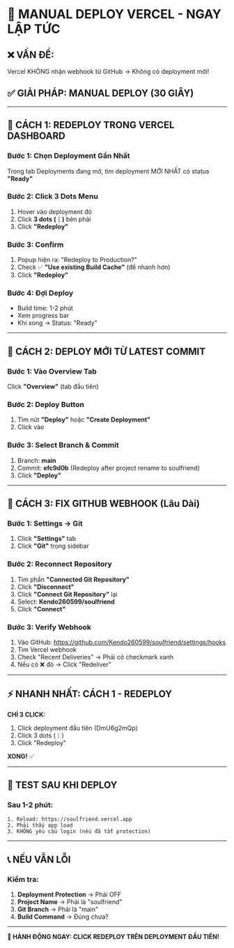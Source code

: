 # 🚀 MANUAL DEPLOY VERCEL - NGAY LẬP TỨC

## ❌ VẤN ĐỀ:
Vercel KHÔNG nhận webhook từ GitHub → Không có deployment mới!

## ✅ GIẢI PHÁP: MANUAL DEPLOY (30 GIÂY)

---

## 🎯 CÁCH 1: REDEPLOY TRONG VERCEL DASHBOARD

### Bước 1: Chọn Deployment Gần Nhất
Trong tab Deployments đang mở, tìm deployment MỚI NHẤT có status **"Ready"**

### Bước 2: Click 3 Dots Menu
1. Hover vào deployment đó
2. Click **3 dots (⋮)** bên phải
3. Click **"Redeploy"**

### Bước 3: Confirm
1. Popup hiện ra: "Redeploy to Production?"
2. Check ✅ **"Use existing Build Cache"** (để nhanh hơn)
3. Click **"Redeploy"**

### Bước 4: Đợi Deploy
- Build time: 1-2 phút
- Xem progress bar
- Khi xong → Status: "Ready"

---

## 🎯 CÁCH 2: DEPLOY MỚI TỪ LATEST COMMIT

### Bước 1: Vào Overview Tab
Click **"Overview"** (tab đầu tiên)

### Bước 2: Deploy Button
1. Tìm nút **"Deploy"** hoặc **"Create Deployment"**
2. Click vào

### Bước 3: Select Branch & Commit
1. Branch: **main**
2. Commit: **efc9d0b** (Redeploy after project rename to soulfriend)
3. Click **"Deploy"**

---

## 🎯 CÁCH 3: FIX GITHUB WEBHOOK (Lâu Dài)

### Bước 1: Settings → Git
1. Click **"Settings"** tab
2. Click **"Git"** trong sidebar

### Bước 2: Reconnect Repository
1. Tìm phần **"Connected Git Repository"**
2. Click **"Disconnect"**
3. Click **"Connect Git Repository"** lại
4. Select: **Kendo260599/soulfriend**
5. Click **"Connect"**

### Bước 3: Verify Webhook
1. Vào GitHub: https://github.com/Kendo260599/soulfriend/settings/hooks
2. Tìm Vercel webhook
3. Check "Recent Deliveries" → Phải có checkmark xanh
4. Nếu có ❌ đỏ → Click "Redeliver"

---

## ⚡ NHANH NHẤT: CÁCH 1 - REDEPLOY

**CHỈ 3 CLICK:**
1. Click deployment đầu tiên (DmU6g2mQp)
2. Click 3 dots (⋮)
3. Click "Redeploy"

**XONG!** ✅

---

## 🧪 TEST SAU KHI DEPLOY

### Sau 1-2 phút:
```
1. Reload: https://soulfriend.vercel.app
2. Phải thấy app load
3. KHÔNG yêu cầu login (nếu đã tắt protection)
```

---

## 📞 NẾU VẪN LỖI

### Kiểm tra:
1. **Deployment Protection** → Phải OFF
2. **Project Name** → Phải là "soulfriend"
3. **Git Branch** → Phải là "main"
4. **Build Command** → Đúng chưa?

---

**🚀 HÀNH ĐỘNG NGAY: CLICK REDEPLOY TRÊN DEPLOYMENT ĐẦU TIÊN!**


